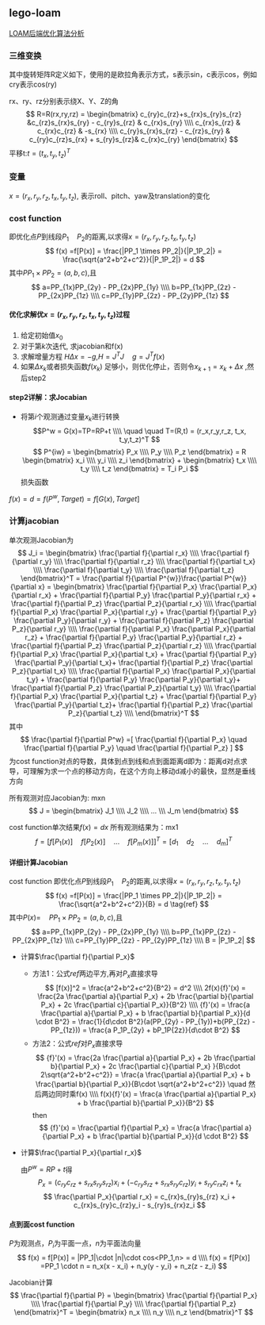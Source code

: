 ## lego-loam
[LOAM后端优化算法分析](https://zhuanlan.zhihu.com/p/205648834)
### 三维变换
其中旋转矩阵R定义如下，使用的是欧拉角表示方式，s表示sin，c表示cos，例如cry表示cos(ry)

rx、ry、rz分别表示绕X、Y、Z的角
$$
R=R(rx,ry,rz) = 
\begin{bmatrix}
c_{ry}c_{rz}+s_{rx}s_{ry}s_{rz} &c_{rz}s_{rx}s_{ry} - c_{ry}s_{rz} & c_{rx}s_{ry} \\\\
c_{rx}s_{rz} & c_{rx}c_{rz} & -s_{rx} \\\\
c_{ry}s_{rx}s_{rz} - c_{rz}s_{ry} & c_{ry}c_{rz}s_{rx} + s_{ry}s_{rz}& c_{rx}c_{ry}
\end{bmatrix}
$$
平移t:$t=(t_x,t_y,t_z)^T$
### 变量
$x = (r_x,r_y,r_z, t_x, t_y,t_z)$, 表示roll、pitch、yaw及translation的变化
### cost function
即优化点$P$到线段$P_1 \quad P_2$的距离,以求得$x = (r_x,r_y,r_z, t_x, t_y,t_z)$
$$
f(x) =f[P(x)]  = \frac{|PP_1 \times PP_2|}{|P_1P_2|} = \frac{\sqrt{a^2+b^2+c^2}}{|P_1P_2|} = d 
$$
其中$PP_1 \times PP_2 = (a,b,c)$,且
$$
a=PP_{1x}PP_{2y} - PP_{2x}PP_{1y} \\\\
b=PP_{1x}PP_{2z} - PP_{2x}PP_{1z} \\\\
c=PP_{1y}PP_{2z} - PP_{2y}PP_{1z}
$$
#### 优化求解优$x = (r_x,r_y,r_z, t_x, t_y,t_z)$过程
1. 给定初始值$x_0$
2. 对于第$k$次迭代, 求jacobian和f(x)
3. 求解增量方程 $H \Delta x = -g$,$H = J^TJ \quad g = J^Tf(x)$
4. 如果$\Delta x_k$或者损失函数$f(x_k)$ 足够小，则优化停止，否则令$x_{k+1} = x_k+\Delta x$ ,然后step2

#### step2详解：求Jocabian
- 将第$i$个观测通过变量$x_k$进行转换 
  $$P^w = G(x)=TP=RP+t \\\\ \quad \quad T=(R,t) = (r_x,r_y,r_z, t_x, t_y,t_z)^T
  $$
$$
P^{iw} = 
\begin{bmatrix}
P_x \\\\
P_y \\\\
P_z
\end{bmatrix} = R 
\begin{bmatrix}
x_i \\\\
y_i \\\\
z_i
\end{bmatrix} + 
\begin{bmatrix}
t_x \\\\
t_y \\\\
t_z
\end{bmatrix} = T_i P_i
$$
损失函数

$f(x)  = d = f(P^w, Target) = f[G(x), Target]$ 
### 计算jacobian
单次观测Jacobian为
$$
J_i = 
\begin{bmatrix}
\frac{\partial f}{\partial r_x} \\\\
\frac{\partial f}{\partial r_y} \\\\
\frac{\partial f}{\partial r_z} \\\\
\frac{\partial f}{\partial t_x} \\\\
\frac{\partial f}{\partial t_y} \\\\
\frac{\partial f}{\partial t_z} 
\end{bmatrix}^T = 
\frac{\partial f}{\partial P^{w}}\frac{\partial P^{w}}{\partial x} =
\begin{bmatrix}
\frac{\partial f}{\partial P_x} \frac{\partial P_x}{\partial r_x} + \frac{\partial f}{\partial P_y} \frac{\partial P_y}{\partial r_x} + \frac{\partial f}{\partial P_z} \frac{\partial P_z}{\partial r_x} \\\\
\frac{\partial f}{\partial P_x} \frac{\partial P_x}{\partial r_y} + \frac{\partial f}{\partial P_y} \frac{\partial P_y}{\partial r_y} + \frac{\partial f}{\partial P_z} \frac{\partial P_z}{\partial r_y} \\\\
\frac{\partial f}{\partial P_x} \frac{\partial P_x}{\partial r_z} + \frac{\partial f}{\partial P_y} \frac{\partial P_y}{\partial r_z} + \frac{\partial f}{\partial P_z} \frac{\partial P_z}{\partial r_z} \\\\
\frac{\partial f}{\partial P_x} \frac{\partial P_x}{\partial t_x} + \frac{\partial f}{\partial P_y} \frac{\partial P_y}{\partial t_x}+ \frac{\partial f}{\partial P_z} \frac{\partial P_z}{\partial t_x} \\\\
\frac{\partial f}{\partial P_x} \frac{\partial P_x}{\partial t_y} + \frac{\partial f}{\partial P_y} \frac{\partial P_y}{\partial t_y}+ \frac{\partial f}{\partial P_z} \frac{\partial P_z}{\partial t_y} \\\\
\frac{\partial f}{\partial P_x} \frac{\partial P_x}{\partial t_z} + \frac{\partial f}{\partial P_y} \frac{\partial P_y}{\partial t_z}+ \frac{\partial f}{\partial P_z} \frac{\partial P_z}{\partial t_z} \\\\
\end{bmatrix}^T
$$
其中
$$
\frac{\partial f}{\partial P^w} =[
\frac{\partial f}{\partial P_x} \quad
\frac{\partial f}{\partial P_y} \quad
\frac{\partial f}{\partial P_z}
] 
$$
为cost function对点的导数，具体到点到线和点到面距离d即为：距离d对点求导，可理解为求一个点的移动方向，在这个方向上移动d减小的最快，显然是垂线方向

所有观测对应Jacobian为: mxn
$$
J = 
\begin{bmatrix}
J_1 \\\\
J_2 \\\\
... \\\
J_m
\end{bmatrix}
$$

cost function单次结果$f(x) = dx$
所有观测结果为：mx1
$$
f = [f[P_1(x)] \quad f[P_2(x)] \quad ... \quad f[P_m(x)]]^T = [d_1 \quad d_2 \quad ... \quad d_m]^T
$$
#### 详细计算Jacobian
cost function
即优化点$P$到线段$P_1 \quad P_2$的距离,以求得$x = (r_x,r_y,r_z, t_x, t_y,t_z)$
$$
f(x) =f[P(x)]  = \frac{|PP_1 \times PP_2|}{|P_1P_2|} = \frac{\sqrt{a^2+b^2+c^2}}{B} = d \tag{ref}
$$
其中$P(x) = \quad PP_1 \times PP_2 = (a,b,c)$,且
$$
a=PP_{1x}PP_{2y} - PP_{2x}PP_{1y} \\\\
b=PP_{1x}PP_{2z} - PP_{2x}PP_{1z} \\\\
c=PP_{1y}PP_{2z} - PP_{2y}PP_{1z} \\\\
B = |P_1P_2|
$$
- 计算$\frac{\partial f}{\partial P_x}$
  - 方法1：公式$ref$两边平方,再对$P_x$直接求导
  $$
  [f(x)]^2 = \frac{a^2+b^2+c^2}{B^2} = d^2 \\\\
  2f(x){f}'(x) = \frac{2a \frac{\partial a}{\partial P_x} + 2b \frac{\partial b}{\partial P_x} + 2c \frac{\partial c}{\partial P_x}}{B^2} \\\\
  {f}'(x) = \frac{a \frac{\partial a}{\partial P_x} + b \frac{\partial b}{\partial P_x}}{d \cdot B^2} = \frac{1}{d\cdot B^2}(a(PP_{2y} - PP_{1y})+b(PP_{2z} - PP_{1z})) = \frac{a P_1P_{2y} + bP_1P{2z}}{d\cdot B^2}
  $$
  - 方法2：公式$ref$对$P_x$直接求导
  $$
  {f}'(x) = \frac{2a \frac{\partial a}{\partial P_x} + 2b \frac{\partial b}{\partial P_x} + 2c \frac{\partial c}{\partial P_x} }{B\cdot 2\sqrt{a^2+b^2+c^2}} = \frac{a \frac{\partial a}{\partial P_x} + b \frac{\partial b}{\partial P_x}}{B\cdot \sqrt{a^2+b^2+c^2}} \quad 然后两边同时乘f(x) \\\\
  f(x){f}'(x) =  \frac{a \frac{\partial a}{\partial P_x} + b \frac{\partial b}{\partial P_x}}{B^2} 
  $$
  then
  $$
  {f}'(x) = \frac{\partial f}{\partial P_x} = \frac{a \frac{\partial a}{\partial P_x} + b \frac{\partial b}{\partial P_x}}{d \cdot B^2} 
  $$
- 计算$\frac{\partial P_x}{\partial r_x}$

  由$P^w =RP+t$得
  $$
  P_x = (c_{ry}c_{rz} + s_{rx}s_{ry}s_{rz} )x_i + (-c_{ry}s_{rz}+s_{rx}s_{ry}c_{rz})y_i+ s_{ry}c_{rx}z_i + t_x
  $$
  $$
  \frac{\partial P_x}{\partial r_x} = c_{rx}s_{ry}s_{rz} x_i + c_{rx}s_{ry}c_{rz}y_i  - s_{ry}s_{rx}z_i
  $$ 

#### 点到面cost function

$P$为观测点，$P_i$为平面一点，$n$为平面法向量
$$
f(x) = f[P(x)] = |PP_1|\cdot |n|\cdot cos<PP_1,n> = d \\\\
f(x) = f[P(x)]  =PP_1 \cdot n =  n_x(x - x_i) + n_y(y - y_i) + n_z(z - z_i) 
$$

Jacobian计算
$$
\frac{\partial f}{\partial P} = 
\begin{bmatrix}
    \frac{\partial f}{\partial P_x} \\\\
    \frac{\partial f}{\partial P_y} \\\\
    \frac{\partial f}{\partial P_z} 
\end{bmatrix}^T = 
\begin{bmatrix}
    n_x \\\\
    n_y \\\\
    n_z
\end{bmatrix}^T
$$